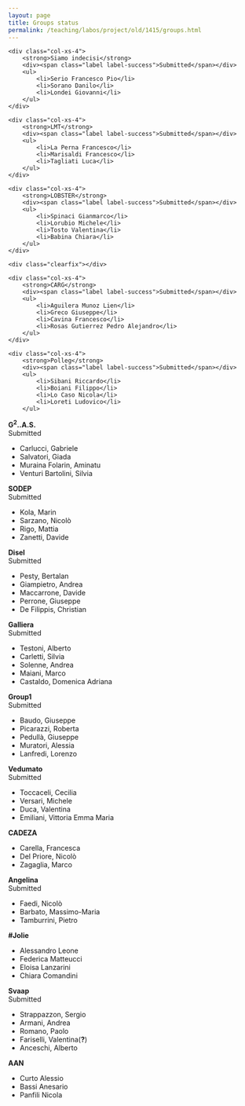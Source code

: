 ```yaml
---
layout: page
title: Groups status
permalink: /teaching/labos/project/old/1415/groups.html
---
```


<div class="container-fluid">

	<div class="col-xs-4">
		<strong>Siamo indecisi</strong>
		<div><span class="label label-success">Submitted</span></div>
		<ul>
			<li>Serio Francesco Pio</li>
			<li>Sorano Danilo</li>
			<li>Londei Giovanni</li>
		</ul>
	</div>

	<div class="col-xs-4">
		<strong>LMT</strong>
		<div><span class="label label-success">Submitted</span></div>
		<ul>
			<li>La Perna Francesco</li>
			<li>Marisaldi Francesco</li>
			<li>Tagliati Luca</li>
		</ul>
	</div>

	<div class="col-xs-4">
		<strong>LOBSTER</strong>
		<div><span class="label label-success">Submitted</span></div>
		<ul>
			<li>Spinaci Gianmarco</li>
			<li>Lorubio Michele</li>
			<li>Tosto Valentina</li>
			<li>Babina Chiara</li>
		</ul>
	</div>

	<div class="clearfix"></div>

	<div class="col-xs-4">
		<strong>CARG</strong>
		<div><span class="label label-success">Submitted</span></div>
		<ul>
			<li>Aguilera Munoz Lien</li>
			<li>Greco Giuseppe</li>
			<li>Cavina Francesco</li>
			<li>Rosas Gutierrez Pedro Alejandro</li>
		</ul>
	</div>

	<div class="col-xs-4">
		<strong>Polleg​</strong>
		<div><span class="label label-success">Submitted</span></div>
		<ul>
			<li>Sibani Riccardo</li>
			<li>Boiani Filippo</li>
			<li>Lo Caso Nicola</li>
			<li>Loreti Ludovico</li>
		</ul>
</div>

<div class="col-xs-4">
	<strong>G<sup>2</sup>..A.S.</strong>
	<div><span class="label label-success">Submitted</span></div>
	<ul>
		<li>Carlucci, Gabriele</li>
		<li>Salvatori, Giada</li>
		<li>Muraina Folarin, Aminatu</li>
		<li>Venturi Bartolini, Silvia</li>
	</ul>
</div>

<div class="clearfix"></div>

<div class="col-xs-4">
	<strong>SODEP</strong>
	<div><span class="label label-success">Submitted</span></div>
	<ul>
		<li>Kola, Marin</li>
		<li>Sarzano, Nicolò</li>
		<li>Rigo, Mattia</li>
		<li>Zanetti, Davide</li>
	</ul>
</div>

<div class="col-xs-4">
	<strong>Disel</strong>
	<div><span class="label label-success">Submitted</span></div>
	<ul>
		<li>Pesty, Bertalan</li>
		<li>Giampietro, Andrea</li>
		<li>Maccarrone, Davide</li>
		<li>Perrone, Giuseppe</li>
		<li>De Filippis, Christian</li>
	</ul>
</div>

<div class="col-xs-4">
	<strong>Galliera</strong>
	<div><span class="label label-success">Submitted</span></div>
	<ul>
		<li>Testoni, Alberto</li>
		<li>Carletti, Silvia </li>
		<li>Solenne, Andrea </li>
		<li>Maiani, Marco </li>
		<li>Castaldo, Domenica Adriana </li>
	</ul>
</div>

<div class="clearfix"></div>

<div class="col-xs-4">
	<strong>Group1</strong>
	<div><span class="label label-success">Submitted</span></div>
	<ul>
	<li>Baudo, Giuseppe</li>
	<li>Picarazzi, Roberta</li>
	<li>Pedullà, Giuseppe</li>
	<li>Muratori, Alessia</li>
	<li>Lanfredi, Lorenzo</li>
	</ul>
</div>

<div class="col-xs-4">
	<strong>Vedumato</strong>
	<div><span class="label label-success">Submitted</span></div>
	<ul>
		<li>Toccaceli, Cecilia</li>
		<li>Versari, Michele</li>
		<li>Duca, Valentina</li>
		<li>Emiliani, Vittoria Emma Maria</li>
	</ul>
</div>

<div class="col-xs-4">
	<strong>CADEZA</strong>
	<ul>
		<li>Carella, Francesca</li>
		<li>Del Priore, Nicolò</li>
		<li>Zagaglia, Marco</li>
	</ul>
</div>

<div class="clearfix"></div>

<div class="col-xs-4">
	<strong>Angelina</strong>
	<div><span class="label label-success">Submitted</span></div>
	<ul>
		<li>Faedi, Nicolò</li>
		<li>Barbato, Massimo-Maria</li>
		<li>Tamburrini, Pietro</li>
	</ul>
</div>

<div class="col-xs-4">
	<strong>#Jolie</strong>
	<ul>
		<li>Alessandro Leone</li>
		<li>Federica Matteucci</li>
		<li>Eloisa Lanzarini</li>
		<li>Chiara Comandini</li>
	</ul>
</div>

<div class="col-xs-4">
	<strong>Svaap</strong>
	<div><span class="label label-success">Submitted</span></div>
	<ul>
		<li>Strappazzon, Sergio </li>
		<li>Armani, Andrea </li>
		<li>Romano, Paolo </li>
		<li>Fariselli, Valentina(<strong>?</strong>)</li>
		<li>Anceschi, Alberto </li>
	</ul>
</div>

<div class="clearfix"></div>

<div class="col-xs-4">
	<strong>AAN</strong>
	<ul>
		<li>Curto Alessio</li>
		<li>Bassi Anesario</li>
		<li>Panfili Nicola</li>
	</ul>
</div>

</div>